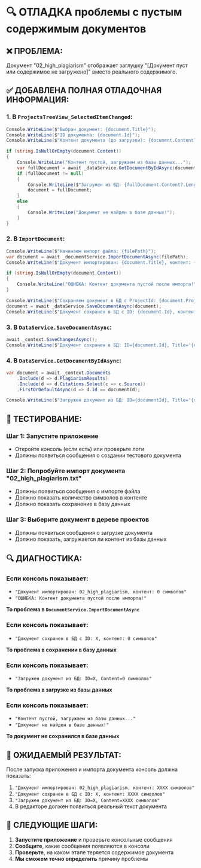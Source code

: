 # 🔍 ОТЛАДКА проблемы с пустым содержимым документов

## ❌ **ПРОБЛЕМА:**
Документ "02_high_plagiarism" отображает заглушку "[Документ пуст или содержимое не загружено]" вместо реального содержимого.

## ✅ **ДОБАВЛЕНА ПОЛНАЯ ОТЛАДОЧНАЯ ИНФОРМАЦИЯ:**

### 1. **В `ProjectsTreeView_SelectedItemChanged`:**
```csharp
Console.WriteLine($"Выбран документ: {document.Title}");
Console.WriteLine($"ID документа: {document.Id}");
Console.WriteLine($"Контент документа (до загрузки): {document.Content?.Length ?? 0} символов");

if (string.IsNullOrEmpty(document.Content))
{
    Console.WriteLine("Контент пустой, загружаем из базы данных...");
    var fullDocument = await _dataService.GetDocumentByIdAsync(document.Id);
    if (fullDocument != null)
    {
        Console.WriteLine($"Загружен из БД: {fullDocument.Content?.Length ?? 0} символов");
        document = fullDocument;
    }
    else
    {
        Console.WriteLine("Документ не найден в базе данных!");
    }
}
```

### 2. **В `ImportDocument`:**
```csharp
Console.WriteLine($"Начинаем импорт файла: {filePath}");
var document = await _documentService.ImportDocumentAsync(filePath);
Console.WriteLine($"Документ импортирован: {document.Title}, контент: {document.Content?.Length ?? 0} символов");

if (string.IsNullOrEmpty(document.Content))
{
    Console.WriteLine("ОШИБКА: Контент документа пустой после импорта!");
}

Console.WriteLine($"Сохраняем документ в БД с ProjectId: {document.ProjectId}");
document = await _dataService.SaveDocumentAsync(document);
Console.WriteLine($"Документ сохранен в БД с ID: {document.Id}, контент: {document.Content?.Length ?? 0} символов");
```

### 3. **В `DataService.SaveDocumentAsync`:**
```csharp
await _context.SaveChangesAsync();
Console.WriteLine($"Документ сохранен в БД: ID={document.Id}, Title='{document.Title}', Content={document.Content?.Length ?? 0} символов");
```

### 4. **В `DataService.GetDocumentByIdAsync`:**
```csharp
var document = await _context.Documents
    .Include(d => d.PlagiarismResults)
    .Include(d => d.Citations.Select(c => c.Source))
    .FirstOrDefaultAsync(d => d.Id == documentId);

Console.WriteLine($"Загружен документ из БД: ID={documentId}, Title='{document?.Title}', Content={document?.Content?.Length ?? 0} символов");
```

## 🧪 **ТЕСТИРОВАНИЕ:**

### **Шаг 1: Запустите приложение**
- Откройте консоль (если есть) или проверьте логи
- Должны появиться сообщения о создании тестового документа

### **Шаг 2: Попробуйте импорт документа "02_high_plagiarism.txt"**
- Должны появиться сообщения о импорте файла
- Должно показать количество символов в контенте
- Должно показать сохранение в базу данных

### **Шаг 3: Выберите документ в дереве проектов**
- Должны появиться сообщения о загрузке документа
- Должно показать, загружается ли контент из базы данных

## 🔍 **ДИАГНОСТИКА:**

### **Если консоль показывает:**
- `"Документ импортирован: 02_high_plagiarism, контент: 0 символов"`
- `"ОШИБКА: Контент документа пустой после импорта!"`

**То проблема в `DocumentService.ImportDocumentAsync`**

### **Если консоль показывает:**
- `"Документ сохранен в БД с ID: X, контент: 0 символов"`

**То проблема в сохранении в базу данных**

### **Если консоль показывает:**
- `"Загружен документ из БД: ID=X, Content=0 символов"`

**То проблема в загрузке из базы данных**

### **Если консоль показывает:**
- `"Контент пустой, загружаем из базы данных..."`
- `"Документ не найден в базе данных!"`

**То документ не сохранился в базе данных**

## 🚀 **ОЖИДАЕМЫЙ РЕЗУЛЬТАТ:**

После запуска приложения и импорта документа консоль должна показать:
1. `"Документ импортирован: 02_high_plagiarism, контент: XXXX символов"`
2. `"Документ сохранен в БД с ID: X, контент: XXXX символов"`
3. `"Загружен документ из БД: ID=X, Content=XXXX символов"`
4. В редакторе должен появиться реальный текст документа

## 📝 **СЛЕДУЮЩИЕ ШАГИ:**

1. **Запустите приложение** и проверьте консольные сообщения
2. **Сообщите**, какие сообщения появляются в консоли
3. **Проверьте**, на каком этапе теряется содержимое документа
4. **Мы сможем точно определить** причину проблемы

